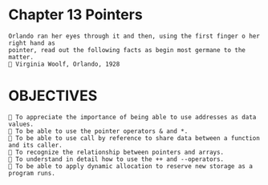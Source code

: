 # Chapter 13 Pointers
    Orlando ran her eyes through it and then, using the first finger o her right hand as 
    pointer, read out the following facts as begin most germane to the matter.
     Virginia Woolf, Orlando, 1928
# OBJECTIVES
     To appreciate the importance of being able to use addresses as data values.
     To be able to use the pointer operators & and *.
     To be able to use call by reference to share data between a function and its caller.
     To recognize the relationship between pointers and arrays.
     To understand in detail how to use the ++ and --operators.
     To be able to apply dynamic allocation to reserve new storage as a program runs.